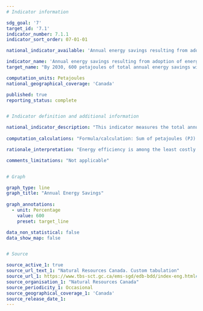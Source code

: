 ```yaml
---
# Indicator information

sdg_goal: '7'
target_id: '7.1'
indicator_number: 7.1.1
indicator_sort_order: 07-01-01

national_indicator_available: 'Annual energy savings resulting from adoption of energy efficiency codes, standards and practices'

indicator_name: 'Annual energy savings resulting from adoption of energy efficiency codes, standards and practices'
target_name: "By 2030, 600 petajoules of total annual energy savings will be achieved as a result of adoption of energy efficiency codes, standards and practices from a baseline savings of 20.0 petajoules in 2017 to 2018"

computation_units: Petajoules
national_geographical_coverage: 'Canada'

published: true
reporting_status: complete


# Indicator definition and additional information

national_indicator_description: "This indicator measures the total annual energy savings resulting from adoption of energy efficiency codes, standards and practices."
  
computation_calculations: "Formula/calculation: Sum of petajoules (PJ) saved by energy efficiency programs (residential, commercial and institutional buildings, industry, equipment)."

rationale_interpretation: "Energy efficiency is among the least costly and most effective methods to building a low-carbon, clean growth economy."

comments_limitations: "Not applicable"


# Graph

graph_type: line
graph_title: "Annual Energy Savings"
    
graph_annotations:
  - unit: Percentage
    value: 600
    preset: target_line

data_non_statistical: false
data_show_map: false


# Source

source_active_1: true
source_url_text_1: "Natural Resources Canada. Custom tabulation"
source_url_1: https://www.tbs-sct.gc.ca/ems-sgd/edb-bdd/index-eng.html#orgs/program/NR-BTM10/infograph/results
source_organisation_1: "Natural Resources Canada"
source_periodicity_1: Occasional
source_geographical_coverage_1: 'Canada'
source_release_date_1: 
---
```

